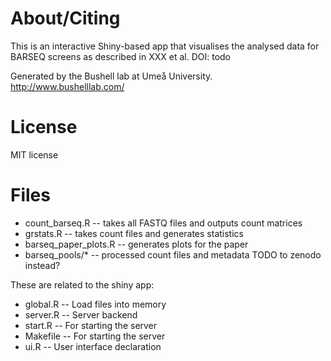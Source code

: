 
# About/Citing

This is an interactive Shiny-based app that visualises the analysed data for BARSEQ screens 
as described in XXX et al. DOI: todo

Generated by the Bushell lab at Umeå University. http://www.bushelllab.com/

# License

MIT license

# Files

* count_barseq.R -- takes all FASTQ files and outputs count matrices
* grstats.R -- takes count files and generates statistics
* barseq_paper_plots.R -- generates plots for the paper
* barseq_pools/* -- processed count files and metadata   TODO to zenodo instead?

These are related to the shiny app:
* global.R -- Load files into memory
* server.R -- Server backend
* start.R -- For starting the server
* Makefile -- For starting the server
* ui.R -- User interface declaration
